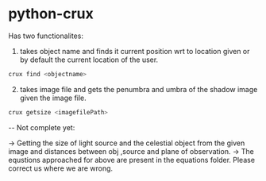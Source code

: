 # python-crux

Has two functionalites:

1) takes object name and finds it current position wrt to location given or by default the current location of the user.
```bash
crux find <objectname>
```

2) takes image file and gets the penumbra and umbra of the shadow image given the image file.
```bash
crux getsize <imagefilePath>
```
-- Not complete yet:

-> Getting the size of light source and the celestial object from the given image and distances between obj ,source and plane of observation.
-> The equstions approached for above are present in  the equations folder. Please correct us where we are wrong.


